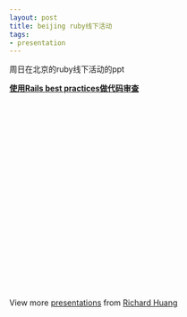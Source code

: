 ```yaml
---
layout: post
title: beijing ruby线下活动
tags:
- presentation
---
```

周日在北京的ruby线下活动的ppt

<div style="width:425px" id="__ss_7409659"> <strong style="display:block;margin:12px 0 4px"><a href="http://www.slideshare.net/flyerhzm/rails-best-practices-7409659" title="使用Rails best practices做代码审查">使用Rails best practices做代码审查</a></strong> <object id="__sse7409659" width="425" height="355"> <param name="movie" value="http://static.slidesharecdn.com/swf/ssplayer2.swf?doc=railsbestpractices-110327215428-phpapp02&stripped_title=rails-best-practices-7409659&userName=flyerhzm" /> <param name="allowFullScreen" value="true"/> <param name="allowScriptAccess" value="always"/> <embed name="__sse7409659" src="http://static.slidesharecdn.com/swf/ssplayer2.swf?doc=railsbestpractices-110327215428-phpapp02&stripped_title=rails-best-practices-7409659&userName=flyerhzm" type="application/x-shockwave-flash" allowscriptaccess="always" allowfullscreen="true" width="425" height="355"></embed> </object> <div style="padding:5px 0 12px"> View more <a href="http://www.slideshare.net/">presentations</a> from <a href="http://www.slideshare.net/flyerhzm">Richard Huang</a> </div> </div>
